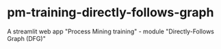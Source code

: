 # pm-training-directly-follows-graph
A streamlit web app "Process Mining training" - module "Directly-Follows Graph (DFG)"
